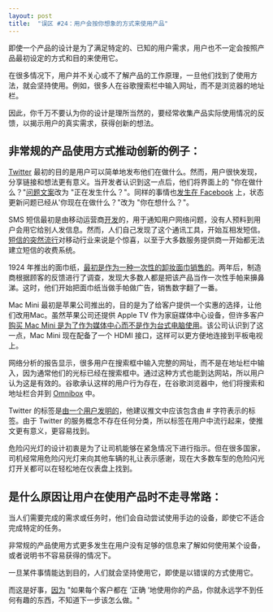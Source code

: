 ```yaml
---
layout: post
title:  "误区 #24：用户会按你想象的方式来使用产品"
---
```


即使一个产品的设计是为了满足特定的、已知的用户需求，用户也不一定会按照产品最初设定的方式和目的来使用它。

在很多情况下，用户并不关心或不了解产品的工作原理，一旦他们找到了使用方法，就会坚持使用。例如，很多人在谷歌搜索栏中输入网址，而不是浏览器的地址栏。

因此，你千万不要认为你的设计是理所当然的，要经常收集产品实际使用情况的反馈，以揭示用户的真实需求，获得创新的想法。

## 非常规的产品使用方式推动创新的例子：

[Twitter](https://www.notion.so/Myth-24-People-always-use-your-product-the-way-you-imagined-they-would-97530c63d0494867831ddd41c3f1e656#30e140c3066443808a4e5b4f6cdc1d68) 最初的目的是用户可以简单地发布他们在做什么。然而，用户很快发现，分享链接和想法更有意义。当开发者认识到这一点后，他们将界面上的 "你在做什么？"[问题文案](https://www.notion.so/Myth-24-People-always-use-your-product-the-way-you-imagined-they-would-97530c63d0494867831ddd41c3f1e656#30e140c3066443808a4e5b4f6cdc1d68)改为 "正在发生什么？"。同样的事情也[发生在 Facebook](https://www.notion.so/Myth-24-People-always-use-your-product-the-way-you-imagined-they-would-97530c63d0494867831ddd41c3f1e656#30e140c3066443808a4e5b4f6cdc1d68) 上，状态更新问题已经从'你现在在做什么？"改为 "你在想什么？"。

SMS 短信最初是由移动运营商[开发](https://www.notion.so/Myth-24-People-always-use-your-product-the-way-you-imagined-they-would-97530c63d0494867831ddd41c3f1e656#02b10fd0ca494617a2da22f646ee0984)的，用于通知用户网络问题，没有人预料到用户会用它给别人发信息。然而，人们自己发现了这个通讯工具，开始互相发短信。[短信的突然流行](https://www.notion.so/Myth-24-People-always-use-your-product-the-way-you-imagined-they-would-97530c63d0494867831ddd41c3f1e656#02b10fd0ca494617a2da22f646ee0984)对移动行业来说是个惊喜，以至于大多数服务提供商一开始都无法建立短信的收费系统。

1924 年推出的面巾纸，[最初是作为一种一次性的卸妆面巾销售的](https://www.notion.so/Myth-24-People-always-use-your-product-the-way-you-imagined-they-would-97530c63d0494867831ddd41c3f1e656#4c0b77930943437b857619d3c8e4100b)。两年后，制造商根据顾客的反馈进行了调查，发现大多数人都是把该产品当作一次性手帕来擤鼻涕。这时，他们开始把面巾纸当做手帕做广告，销售数字翻了一番。

Mac Mini 最初是苹果公司推出的，目的是为了给客户提供一个实惠的选择，让他们改用Mac。虽然苹果公司还提供 Apple TV 作为家庭媒体中心设备，但许多客户[购买 Mac Mini 是为了作为媒体中心而不是作为台式电脑使用](https://www.notion.so/Myth-24-People-always-use-your-product-the-way-you-imagined-they-would-97530c63d0494867831ddd41c3f1e656#7b81693f82244d2ab0c507f04eb4f6a1)。该公司认识到了这一点，Mac Mini 现在配备了一个 HDMI 接口，这样可以更方便地连接到平板电视上。

网络分析的报告显示，很多用户在搜索框中输入完整的网址，而不是在地址栏中输入，因为通常他们的光标已经在搜索框中。通过这种方式也能到达网站，所以用户认为这是有效的。谷歌承认这样的用户行为存在，在谷歌浏览器中，他们将搜索和地址栏合并到 [Omnibox](https://www.notion.so/Myth-24-People-always-use-your-product-the-way-you-imagined-they-would-97530c63d0494867831ddd41c3f1e656#1def7ef92e1340c0bb4bfce4b4e02ecd) 中。

Twitter 的标签是[由一个用户发明的](https://www.notion.so/Myth-24-People-always-use-your-product-the-way-you-imagined-they-would-97530c63d0494867831ddd41c3f1e656#5267738bbfaf4f5c92a738abe7fbe63c)，他建议推文中应该包含由 # 字符表示的标签。由于 Twitter 的服务概念不存在任何分类，所以标签在用户中流行起来，使推文更有意义，更容易找到。

危险闪光灯的设计初衷是为了让司机能够在紧急情况下进行指示。但在很多国家，司机经常用危险闪光灯来向其他车辆的礼让表示感谢，现在大多数车型的危险闪光灯开关都可以在轻松地在仪表盘上找到。

## 是什么原因让用户在使用产品时不走寻常路：

当人们需要完成的需求或任务时，他们会自动尝试使用手边的设备，即使它不适合完成特定的任务。

非常规的产品使用方式更多发生在用户没有足够的信息来了解如何使用某个设备，或者说明书不容易获得的情况下。

一旦某件事情能达到目的，人们就会坚持使用它，即使是以错误的方式使用它。

而这是好事，[因为](https://www.notion.so/Myth-24-People-always-use-your-product-the-way-you-imagined-they-would-97530c63d0494867831ddd41c3f1e656#136feb954ab34fd7a3f189eb14dd229a) "如果每个客户都在 ‘正确 ’地使用你的产品，你就永远学不到任何有趣的东西，不知道下一步该怎么做。"